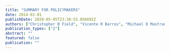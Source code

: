 ```yaml
---
title: "SUMMARY FOR POLICYMAKERS"
date: 2014-01-01
publishDate: 2020-05-05T23:38:55.056692Z
authors: ["Christopher B Field", "Vicente R Barros", "Michael D Mastrandrea", "Katharine J Mach", "Jonathon Barnett", "Virginia R Burkett", "Rongshuo Cai", "Stewart J Cohen", "Wolfgang Cramer", "Purnamita Dasgupta", "Debra J Davidson", "Fatima Denton", "Petra Döll", "Kirstin Dow", "Yasuaki Hijioka", "Ove Hoegh-Guldberg", "Richard G Jones", "Roger N Jones", "Roger L Kitching", "R Sari", "Patricia Romero Lankao", "Joan Nymand Larsen", "Erda Lin"]
publication_types: ["2"]
abstract: ""
featured: false
publication: ""
---
```


